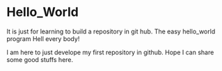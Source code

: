 # Hello_World
It is just for learning to build a repository in git hub. The easy hello_world program
Hell every body!

I am here to just develope my first repository in github. 
Hope I can share some good stuffs here.

